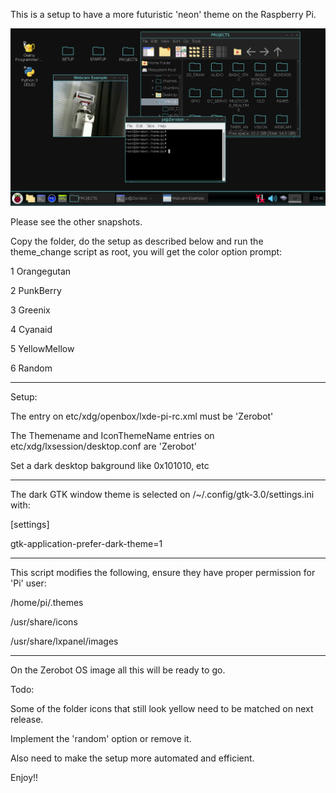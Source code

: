 This is a setup to have a more futuristic 'neon' theme on the Raspberry Pi.

![alt text](https://github.com/statorworks/LINUX_EXAMPLES/blob/main/THEME/Screenshot_cyan.png)

Please see the other snapshots.

Copy the folder, do the setup as described below and run the theme_change script as root, you will get the color option prompt:

1 Orangegutan

2 PunkBerry

3 Greenix

4 Cyanaid

5 YellowMellow

6 Random

----------------------

Setup:

The <theme><name> entry on etc/xdg/openbox/lxde-pi-rc.xml must be 'Zerobot'

The Themename and IconThemeName entries on etc/xdg/lxsession/desktop.conf are 'Zerobot'

Set a dark desktop bakground like 0x101010, etc

----------------------

The dark GTK window theme is selected on /~/.config/gtk-3.0/settings.ini with:

[settings]

gtk-application-prefer-dark-theme=1

----------------------

This script modifies the following, ensure they have proper permission for 'Pi' user:

/home/pi/.themes 

/usr/share/icons 

/usr/share/lxpanel/images

----------------------

On the Zerobot OS image all this will be ready to go.

Todo: 

Some of the folder icons that still look yellow need to be matched on next release.

Implement the 'random' option or remove it.

Also need to make the setup more automated and efficient.


 Enjoy!!
